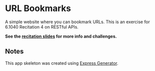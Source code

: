 # URL Bookmarks
A simple website where you can bookmark URLs. This is an exercise for 6.1040 Recitation 4 on RESTful APIs.

**See the [recitation slides](TODO) for more info and challenges.**

## Notes
This app skeleton was created using [Express Generator](https://expressjs.com/en/starter/generator.html).